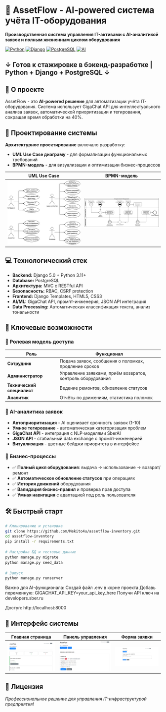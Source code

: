 # 🏢 AssetFlow - AI-powered система учёта IT-оборудования

**Производственная система управления IT-активами с AI-аналитикой заявок и полным жизненным циклом оборудования**

[![Python](https://img.shields.io/badge/Python-3.11+-blue?logo=python)](https://www.python.org/)
[![Django](https://img.shields.io/badge/Django-5.0-green?logo=django)](https://www.djangoproject.com/)
[![PostgreSQL](https://img.shields.io/badge/PostgreSQL-15.0-blue?logo=postgresql)](https://www.postgresql.org/)
[![AI](https://img.shields.io/badge/AI-GigaChat%20API-orange)](https://developers.sber.ru/portal/products/gigachat-api)

**↓ Готов к стажировке в бэкенд-разработке | Python + Django + PostgreSQL ↓**
---

## 🚀 О проекте

AssetFlow - это **AI-powered решение** для автоматизации учёта IT-оборудования. Система использует GigaChat API для интеллектуального анализа заявок, автоматической приоритизации и тегирования, сокращая время обработки на 40%.

## 🎯 Проектирование системы

**Архитектурное проектирование** включало разработку:

- **UML Use Case диаграму** - для формализации функциональных требований
- **BPMN-модель** - для визуализации и оптимизации бизнес-процессов

|                             UML Use Case                              |                           BPMN-модель                            |
|:---------------------------------------------------------------------:|:----------------------------------------------------------------:|
| <img src="docs/diagrams/use_case/assetflow_use_case.png" width="300"> | <img src="docs/diagrams/bpmn/equipment_request.png" width="300"> |

## 💻 Технологический стек

- **Backend:** Django 5.0 + Python 3.11+
- **Database:** PostgreSQL
- **Архитектура:** MVC с RESTful API
- **Безопасность:** RBAC, CSRF protection
- **Frontend:** Django Templates, HTML5, CSS3
- **AI/ML:** GigaChat API, промпт-инженерия, JSON API интеграция
- **Data Processing:** Автоматическая классификация текста, анализ тональности

## 🎯 Ключевые возможности

### 👥 Ролевая модель доступа

| Роль                       | Функционал                                                  |
|----------------------------|-------------------------------------------------------------|
| **Сотрудник**              | Подача заявок, сообщения о поломках, продление сроков       |
| **Администратор**          | Управление заявками, приём возвратов, контроль оборудования |
| **Технический специалист** | Ведение ремонтов, обновление статусов                       |
| **Аналитик**               | Отчёты по движениям, статистика поломок                     |

### 🤖 AI-аналитика заявок

- **Автоприоритизация** - AI оценивает срочность заявок (1-10)
- **Умное тегирование** - автоматическая категоризация проблем  
- **GigaChat API** - интеграция с NLP-моделями SberAI
- **JSON API** - стабильный data exchange с промпт-инженерией
- **Визуализация** - цветные бейджи приоритета в интерфейсе

### 🔄 Бизнес-процессы

- ✅ **Полный цикл оборудования**: выдача → использование → возврат/ремонт
- ✅ **Автоматическое обновление статусов** при операциях
- ✅ **История движений** оборудования
- ✅ **Валидация бизнес-правил** и проверка прав доступа
- ✅ **Умная навигация** с адаптацией под роль пользователя

## 🛠 Быстрый старт

```bash
# Клонирование и установка
git clone https://github.com/Mekito4u/assetflow-inventory.git
cd assetflow-inventory
pip install -r requirements.txt

# Настройка БД и тестовые данные
python manage.py migrate
python manage.py seed_data

# Запуск
python manage.py runserver
```
Важно для AI-функционала:
Создай файл .env в корне проекта
Добавь переменную: GIGACHAT_API_KEY=your_api_key_here
Получи API ключ на developers.sber.ru

Доступ: http://localhost:8000


## 📸 Интерфейс системы

|                    Главная страница                    |                   Панель управления                    |                     Форма заявки                     |
|:------------------------------------------------------:|:------------------------------------------------------:|:----------------------------------------------------:|
| <img src="screenshots/equipment_list.png" width="400"> | <img src="screenshots/admin_requests.png" width="400"> | <img src="screenshots/request_form.png" width="400"> |

## 📄 Лицензия

*Профессиональное решение для управления IT-инфраструктурой предприятия!*
